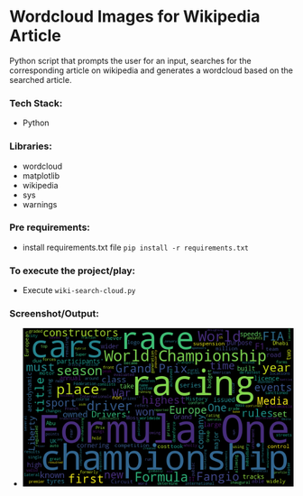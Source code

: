 # Wordcloud Images for Wikipedia Article
Python script that prompts the user for an input, searches for the corresponding article on wikipedia and generates a wordcloud based on the searched article.

### Tech Stack:
+ Python

### Libraries:
+ wordcloud
+ matplotlib
+ wikipedia
+ sys
+ warnings

### Pre requirements:
+ install requirements.txt file `pip install -r requirements.txt`

### To execute the project/play:
+ Execute `wiki-search-cloud.py`


### Screenshot/Output:
+ ![Screenshot of the Output](op1.png)